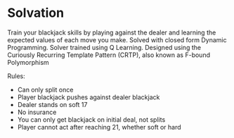# Solvation
Train your blackjack skills by playing against the dealer and learning the expected values of each move you make. Solved with closed form Dynamic Programming. Solver trained using Q Learning. Designed using the Curiously Recurring Template Pattern (CRTP), also known as F-bound Polymorphism

Rules:
- Can only split once
- Player blackjack pushes against dealer blackjack
- Dealer stands on soft 17
- No insurance
- You can only get blackjack on initial deal, not splits
- Player cannot act after reaching 21, whether soft or hard